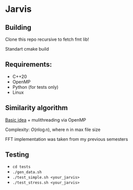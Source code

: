 # Jarvis

## Building

Clone this repo recursive to fetch fmt lib!

Standart cmake build

## Requirements:
* C++20
* OpenMP
* Python (for tests only)
* Linux

## Similarity algorithm

[Basic idea](https://www.youtube.com/watch?v=WiCRonv7tcM&list=PL4_hYwCyhAvaAajkilVk9Pm_xDGnwLR-3&index=8) + mulithreading via OpenMP

Complexity: $O(n\log n)$, where n in max file size

FFT implementation was taken from my previous semesters

## Testing

* `cd tests`
* `./gen_data.sh`
* `./test_simple.sh <your_jarvis>`
* `./test_stress.sh <your_jarvis>`


